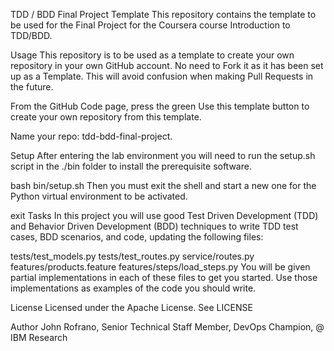 TDD / BDD Final Project Template
This repository contains the template to be used for the Final Project for the Coursera course Introduction to TDD/BDD.

Usage
This repository is to be used as a template to create your own repository in your own GitHub account. No need to Fork it as it has been set up as a Template. This will avoid confusion when making Pull Requests in the future.

From the GitHub Code page, press the green Use this template button to create your own repository from this template.

Name your repo: tdd-bdd-final-project.

Setup
After entering the lab environment you will need to run the setup.sh script in the ./bin folder to install the prerequisite software.

bash bin/setup.sh
Then you must exit the shell and start a new one for the Python virtual environment to be activated.

exit
Tasks
In this project you will use good Test Driven Development (TDD) and Behavior Driven Development (BDD) techniques to write TDD test cases, BDD scenarios, and code, updating the following files:

tests/test_models.py
tests/test_routes.py
service/routes.py
features/products.feature
features/steps/load_steps.py
You will be given partial implementations in each of these files to get you started. Use those implementations as examples of the code you should write.

License
Licensed under the Apache License. See LICENSE

Author
John Rofrano, Senior Technical Staff Member, DevOps Champion, @ IBM Research
